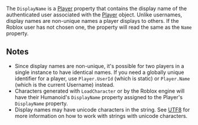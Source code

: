 The `DisplayName` is a [Player](https://developer.roblox.com/en-us/api-reference/class/Player) property that contains the display name of the authenticated user associated with the [Player](https://developer.roblox.com/en-us/api-reference/class/Player) object. Unlike usernames, display names are non-unique names a player displays to others. If the Roblox user has not chosen one, the property will read the same as the `Name` property.

Notes
-----

*   Since display names are non-unique, it's possible for two players in a single instance to have identical names. If you need a globally unique identifier for a player, use `Player.UserId` (which is static) or `Player.Name` (which is the current Username) instead.
*   Characters generated with `LoadCharacter` or by the Roblox engine will have their Humanoid's `DisplayName` property assigned to the Player's `DisplayName` property.
*   Display names may have unicode characters in the string. See [UTF8](https://developer.roblox.com/api-reference/lua-docs/utf8) for more information on how to work with strings with unicode characters.